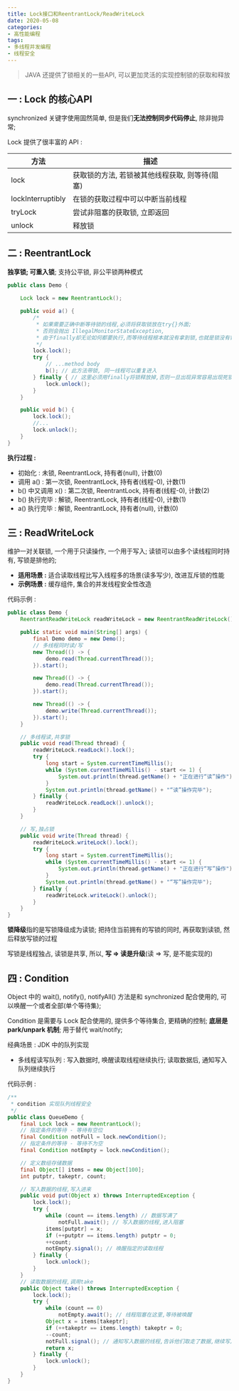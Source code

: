 ```yaml
---
title: Lock接口和ReentrantLock/ReadWriteLock
date: 2020-05-08
categories:
- 高性能编程
tags: 
- 多线程并发编程
- 线程安全
---
```




> JAVA 还提供了锁相关的一些API, 可以更加灵活的实现控制锁的获取和释放



## 一 : Lock 的核心API

synchronized 关键字使用固然简单, 但是我们**无法控制同步代码停止**, 除非抛异常; 



Lock 提供了很丰富的 API : 

| 方法              | 描述                                           |
| ----------------- | ---------------------------------------------- |
| lock              | 获取锁的方法, 若锁被其他线程获取, 则等待(阻塞) |
| lockInterruptibly | 在锁的获取过程中可以中断当前线程               |
| tryLock           | 尝试非阻塞的获取锁, 立即返回                   |
| unlock            | 释放锁                                         |

## 二 : ReentrantLock

**独享锁; 可重入锁**; 支持公平锁, 非公平锁两种模式

```java
public class Demo {
    
    Lock lock = new ReentrantLock();

    public void a() {
        /*
         * 如果需要正确中断等待锁的线程,必须将获取锁放在try{}外面;
         * 否则会抛出 IllegalMonitorStateException,
         * 由于finally却无论如何都要执行,而等待线程根本就没有拿到锁,也就是锁没有锁定监视器
         */
        lock.lock();
        try {
            // ...method body
            b(); // 此方法带锁, 同一线程可以重复进入
        } finally { // 这里必须用finally将锁释放掉,否则一旦出现异常容易出现死锁
            lock.unlock(); 
        }
    }

    public void b() {
        lock.lock();
        //...
        lock.unlock();
    }
}
```

**执行过程 :**

- 初始化 : 未锁, ReentrantLock, 持有者(null), 计数(0)
- 调用 a() : 第一次锁, ReentrantLock, 持有者(线程-0), 计数(1) 
- b() 中又调用 x() : 第二次锁, ReentrantLock, 持有者(线程-0), 计数(2)
- b() 执行完毕 : 解锁, ReentrantLock, 持有者(线程-0), 计数(1)
- a() 执行完毕 : 解锁, ReentrantLock, 持有者(null), 计数(0)

## 三 : ReadWriteLock

维护一对关联锁, 一个用于只读操作, 一个用于写入; 读锁可以由多个读线程同时持有, 写锁是排他的; 

* **适用场景 :** 适合读取线程比写入线程多的场景(读多写少), 改进互斥锁的性能
* **示例场景 :** 缓存组件, 集合的并发线程安全性改造

代码示例 : 

```java
public class Demo {
    ReentrantReadWriteLock readWriteLock = new ReentrantReadWriteLock();

    public static void main(String[] args) {
        final Demo demo = new Demo();
        // 多线程同时读/写
        new Thread(() -> {
            demo.read(Thread.currentThread());
        }).start();

        new Thread(() -> {
            demo.read(Thread.currentThread());
        }).start();

        new Thread(() -> {
            demo.write(Thread.currentThread());
        }).start();
    }

    // 多线程读,共享锁
    public void read(Thread thread) {
        readWriteLock.readLock().lock();
        try {
            long start = System.currentTimeMillis();
            while (System.currentTimeMillis() - start <= 1) {
                System.out.println(thread.getName() + "正在进行“读”操作");
            }
            System.out.println(thread.getName() + "“读”操作完毕");
        } finally {
            readWriteLock.readLock().unlock();
        }
    }

    // 写,独占锁
    public void write(Thread thread) {
        readWriteLock.writeLock().lock();
        try {
            long start = System.currentTimeMillis();
            while (System.currentTimeMillis() - start <= 1) {
                System.out.println(thread.getName() + "正在进行“写”操作");
            }
            System.out.println(thread.getName() + "“写”操作完毕");
        } finally {
            readWriteLock.writeLock().unlock();
        }
    }
}
```

**锁降级**指的是写锁降级成为读锁; 把持住当前拥有的写锁的同时, 再获取到读锁, 然后释放写锁的过程

写锁是线程独占, 读锁是共享, 所以, **写 => 读是升级**(读 => 写, 是不能实现的)

## 四 : Condition

Object 中的 wait(), notify(), notifyAll() 方法是和 synchronized 配合使用的, 可以唤醒一个或者全部(单个等待集);

Condition 是需要与 Lock 配合使用的, 提供多个等待集合, 更精确的控制; **底层是 park/unpark 机制**; 用于替代 wait/notify; 

经典场景 : JDK 中的队列实现

- 多线程读写队列 : 写入数据时, 唤醒读取线程继续执行; 读取数据后, 通知写入队列继续执行

代码示例 : 

```java
/**
 * condition 实现队列线程安全
 */ 
public class QueueDemo {
    final Lock lock = new ReentrantLock();
    // 指定条件的等待 - 等待有空位
    final Condition notFull = lock.newCondition();
    // 指定条件的等待 - 等待不为空
    final Condition notEmpty = lock.newCondition();

    // 定义数组存储数据
    final Object[] items = new Object[100];
    int putptr, takeptr, count;

    // 写入数据的线程,写入进来
    public void put(Object x) throws InterruptedException {
        lock.lock();
        try {
            while (count == items.length) // 数据写满了
                notFull.await(); // 写入数据的线程,进入阻塞
            items[putptr] = x;
            if (++putptr == items.length) putptr = 0;
            ++count;
            notEmpty.signal(); // 唤醒指定的读取线程
        } finally {
            lock.unlock();
        }
    }
    // 读取数据的线程,调用take
    public Object take() throws InterruptedException {
        lock.lock();
        try {
            while (count == 0)
                notEmpty.await(); // 线程阻塞在这里,等待被唤醒
            Object x = items[takeptr];
            if (++takeptr == items.length) takeptr = 0;
            --count;
            notFull.signal(); // 通知写入数据的线程,告诉他们取走了数据,继续写入
            return x;
        } finally {
            lock.unlock();
        }
    }
}
```

